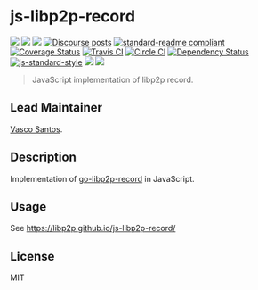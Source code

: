 # js-libp2p-record

[![](https://img.shields.io/badge/made%20by-Protocol%20Labs-blue.svg?style=flat-square)](http://ipn.io)
[![](https://img.shields.io/badge/project-libp2p-blue.svg?style=flat-square)](http://libp2p.io/)
[![](https://img.shields.io/badge/freenode-%23libp2p-blue.svg?style=flat-square)](http://webchat.freenode.net/?channels=%23libp2p)
[![Discourse posts](https://img.shields.io/discourse/https/discuss.libp2p.io/posts.svg)](https://discuss.libp2p.io)
[![standard-readme compliant](https://img.shields.io/badge/standard--readme-OK-green.svg?style=flat-square)](https://github.com/RichardLitt/standard-readme)
[![Coverage Status](https://coveralls.io/repos/github/libp2p/js-libp2p-record/badge.svg?branch=master)](https://coveralls.io/github/libp2p/js-libp2p-record?branch=master)
[![Travis CI](https://travis-ci.org/libp2p/js-libp2p-record.svg?branch=master)](https://travis-ci.org/libp2p/js-libp2p-record)
[![Circle CI](https://circleci.com/gh/libp2p/js-libp2p-record.svg?style=svg)](https://circleci.com/gh/libp2p/js-libp2p-record)
[![Dependency Status](https://david-dm.org/libp2p/js-libp2p-record.svg?style=flat-square)](https://david-dm.org/libp2p/js-libp2p-record) [![js-standard-style](https://img.shields.io/badge/code%20style-standard-brightgreen.svg?style=flat-square)](https://github.com/feross/standard)
![](https://img.shields.io/badge/npm-%3E%3D3.0.0-orange.svg?style=flat-square)
![](https://img.shields.io/badge/Node.js-%3E%3D6.0.0-orange.svg?style=flat-square)

> JavaScript implementation of libp2p record.

## Lead Maintainer

[Vasco Santos](https://github.com/vasco-santos).

## Description

Implementation of [go-libp2p-record](https://github.com/libp2p/go-libp2p-record) in JavaScript.

## Usage

See https://libp2p.github.io/js-libp2p-record/

## License

MIT
